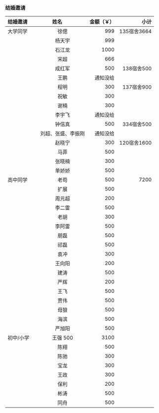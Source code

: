 ### 结婚邀请		
| 结婚邀请        | 姓名          | 金额（￥） |小计|
| ------------- |:-------------:| -----:|-----:|
| 大学同学 |徐偲	|999|135宿舍3664|
||杨天宇|	999||
||石江龙	|1000||
||宋超	|666||
||成红军|500	|138宿舍500|
||王鹏	|通知没给	|
||程明	|300|	137宿舍900|
||祝敏	|300|	
||谢楠	|300|	
||李宇飞|通知没给|	
||钟信真|500	|334宿舍500|
||刘超、张盛、李振刚	|通知没给	|
||赵晓宁|300	|120宿舍1600|
||马菲	|500|	
||张晓楠|300	|
||单娇娇|500	|
|高中同学|老苟	|500|7200|
||扩展	|500|
||周元超|200 |
||李二雷|500 |
||老胡	|300|
||李阿雷|500 |
||朋磊	|500|
||祁磊	|500|
||袁冲	|300|
||王向阳|200 |
||建涛	|500|
||严辉	|200|
||王飞	|500|
||贾伟	|500|
||母狼	|500|
||海滨	|500|
||严旭阳|500 |
|初中/小学|王强	500|3100|
||陈翔	|500    |
||陈驰	|300    |
||宝龙	|300    |
||王政	|300    |
||保利	|200    |
||彬涛	|500    |
||同舟	|500    |

